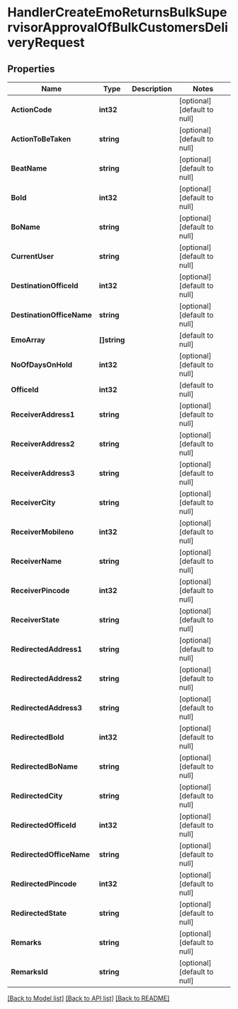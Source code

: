 # HandlerCreateEmoReturnsBulkSupervisorApprovalOfBulkCustomersDeliveryRequest

## Properties
Name | Type | Description | Notes
------------ | ------------- | ------------- | -------------
**ActionCode** | **int32** |  | [optional] [default to null]
**ActionToBeTaken** | **string** |  | [optional] [default to null]
**BeatName** | **string** |  | [optional] [default to null]
**BoId** | **int32** |  | [optional] [default to null]
**BoName** | **string** |  | [optional] [default to null]
**CurrentUser** | **string** |  | [optional] [default to null]
**DestinationOfficeId** | **int32** |  | [optional] [default to null]
**DestinationOfficeName** | **string** |  | [optional] [default to null]
**EmoArray** | **[]string** |  | [default to null]
**NoOfDaysOnHold** | **int32** |  | [optional] [default to null]
**OfficeId** | **int32** |  | [default to null]
**ReceiverAddress1** | **string** |  | [optional] [default to null]
**ReceiverAddress2** | **string** |  | [optional] [default to null]
**ReceiverAddress3** | **string** |  | [optional] [default to null]
**ReceiverCity** | **string** |  | [optional] [default to null]
**ReceiverMobileno** | **int32** |  | [optional] [default to null]
**ReceiverName** | **string** |  | [optional] [default to null]
**ReceiverPincode** | **int32** |  | [optional] [default to null]
**ReceiverState** | **string** |  | [optional] [default to null]
**RedirectedAddress1** | **string** |  | [optional] [default to null]
**RedirectedAddress2** | **string** |  | [optional] [default to null]
**RedirectedAddress3** | **string** |  | [optional] [default to null]
**RedirectedBoId** | **int32** |  | [optional] [default to null]
**RedirectedBoName** | **string** |  | [optional] [default to null]
**RedirectedCity** | **string** |  | [optional] [default to null]
**RedirectedOfficeId** | **int32** |  | [optional] [default to null]
**RedirectedOfficeName** | **string** |  | [optional] [default to null]
**RedirectedPincode** | **int32** |  | [optional] [default to null]
**RedirectedState** | **string** |  | [optional] [default to null]
**Remarks** | **string** |  | [optional] [default to null]
**RemarksId** | **string** |  | [optional] [default to null]

[[Back to Model list]](../README.md#documentation-for-models) [[Back to API list]](../README.md#documentation-for-api-endpoints) [[Back to README]](../README.md)



